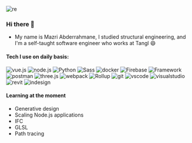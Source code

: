 ![re](https://user-images.githubusercontent.com/84850871/174457199-5f715536-a906-4132-ad54-9fac923874a2.png)


### Hi there 👋
- My name is Mazri Abderrahmane, I studied structural engineering, and I'm a self-taught software engineer who works at Tangl 😄

#### Tech I use on daily basis:

![vue.js](https://img.shields.io/badge/-vue.js-404040?style=for-the-badge&logo=vue.js)
![node.js](https://img.shields.io/badge/-node.js-404040?style=for-the-badge&logo=node.js)
![Python](https://img.shields.io/badge/-Python-404040?style=for-the-badge&logo=python)
![Sass](https://img.shields.io/badge/-Sass-404040?style=for-the-badge&logo=Sass)
![docker](https://img.shields.io/badge/-docker-404040?style=for-the-badge&logo=docker)
![Firebase](https://img.shields.io/badge/-Firebase-404040?style=for-the-badge&logo=Firebase)
![Framework](https://img.shields.io/badge/-.net-404040?style=for-the-badge&logo=dotnet&logoColor=944dff)
![postman](https://img.shields.io/badge/-Postman-404040?style=for-the-badge&logo=postman)
![three.js](https://img.shields.io/badge/-three.js-404040?style=for-the-badge&logo=three.js)
![webpack](https://img.shields.io/badge/-webpack-404040?style=for-the-badge&logo=webpack)
![Rollup](https://img.shields.io/badge/-rollup-404040?style=for-the-badge&logo=rollup.js)
![git](https://img.shields.io/badge/-git-404040?style=for-the-badge&logo=git)
![vscode](https://img.shields.io/badge/-vscode-404040?style=for-the-badge&logo=visualstudiocode&logoColor=4da6ff)
![visualstudio](https://img.shields.io/badge/-visualstudio-404040?style=for-the-badge&logo=visualstudio&logoColor=b366ff)
![revit](https://img.shields.io/badge/-revit_api-404040?style=for-the-badge&logo=autodesk)
![indesign](https://img.shields.io/badge/-indesign-404040?style=for-the-badge&logo=adobeindesign)

#### Learning at the moment
- Generative design
- Scaling Node.js applications
- IFC
- GLSL
- Path tracing

<!--
**ENG-Mazri/ENG-Mazri** is a ✨ _special_ ✨ repository because its `README.md` (this file) appears on your GitHub profile.

Here are some ideas to get you started:

- 🔭 I’m currently working on ...
- 🌱 I’m currently learning ...
- 👯 I’m looking to collaborate on ...
- 🤔 I’m looking for help with ...
- 💬 Ask me about ...
- 📫 How to reach me: ...
- 😄 Pronouns: ...
- ⚡ Fun fact: ...
-->
